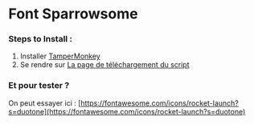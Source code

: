 # Font Sparrowsome

### Steps to Install :
1. Installer [TamperMonkey](https://www.tampermonkey.net/)
2. Se rendre sur [La page de téléchargement du script](https://greasyfork.org/fr/scripts/443263-font-sparrowsome)


### Et pour tester ?

On peut essayer ici : [https://fontawesome.com/icons/rocket-launch?s=duotone](https://fontawesome.com/icons/rocket-launch?s=duotone)
